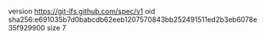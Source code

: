 version https://git-lfs.github.com/spec/v1
oid sha256:e691035b7d0babcdb62eeb1207570843bb252491511ed2b3eb6078e35f929900
size 7

